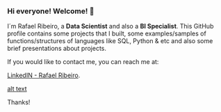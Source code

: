 ### Hi everyone! Welcome! 👋

I´m Rafael Ribeiro, a **Data Scientist** and also a **BI Specialist**.
This GitHub profile contains some projects that I built, some examples/samples of functions/structures of languages like SQL, Python & etc and also some brief presentations about projects.

If you would like to contact me, you can reach me at:

[LinkedIN - Rafael Ribeiro](https://www.linkedin.com/in/rafael-ribeiro/).

[alt text]([image.jpg](https://static.licdn.com/scds/common/u/images/logos/favicons/v1/favicon.ico))


Thanks!

<!--
**rafaelcarmoribeiro/rafaelcarmoribeiro** is a ✨ _special_ ✨ repository because its `README.md` (this file) appears on your GitHub profile.

Here are some ideas to get you started:

- 🔭 I’m currently working on ...
- 🌱 I’m currently learning ...
- 👯 I’m looking to collaborate on ...
- 🤔 I’m looking for help with ...
- 💬 Ask me about ...
- 📫 How to reach me: ...
- 😄 Pronouns: ...
- ⚡ Fun fact: ...
-->
